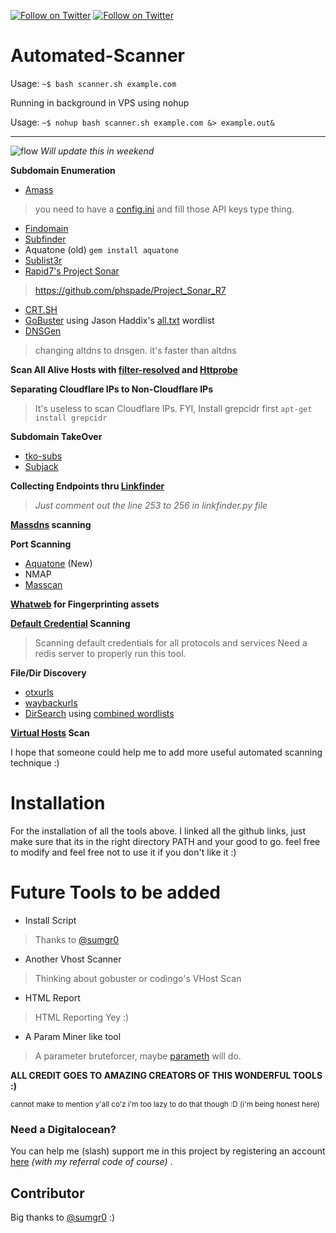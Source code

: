 [![Follow on Twitter](https://img.shields.io/twitter/follow/phspades.svg?logo=twitter)](https://twitter.com/phspades)
[![Follow on Twitter](https://img.shields.io/twitter/follow/sumgr0.svg?logo=twitter)](https://twitter.com/sumgr0)
# Automated-Scanner

Usage: `~$ bash scanner.sh example.com`

Running in background in VPS using nohup

Usage: `~$ nohup bash scanner.sh example.com &> example.out&`

----

![flow](https://raw.githubusercontent.com/phspade/Automated-Scanner/master/gtrrty.png)
*Will update this in weekend*

**Subdomain Enumeration**
* [Amass](https://github.com/OWASP/Amass) 
>you need to have a [config.ini](https://github.com/OWASP/Amass/blob/master/examples/config.ini) and fill those API keys type thing.
* [Findomain](https://github.com/Edu4rdSHL/findomain)
* [Subfinder](https://github.com/subfinder/subfinder)
* Aquatone (old) `gem install aquatone`
* [Sublist3r](https://github.com/aboul3la/Sublist3r)
* [Rapid7's Project Sonar](https://opendata.rapid7.com/sonar.fdns_v2/)
> https://github.com/phspade/Project_Sonar_R7
* [CRT.SH](https://crt.sh/)
* [GoBuster](https://github.com/OJ/gobuster) using Jason Haddix's [all.txt](https://gist.githubusercontent.com/jhaddix/86a06c5dc309d08580a018c66354a056/raw/96f4e51d96b2203f19f6381c8c545b278eaa0837/all.txt) wordlist
* [DNSGen](https://github.com/ProjectAnte/dnsgen)
>changing altdns to dnsgen. it's faster than altdns

**Scan All Alive Hosts with [filter-resolved](https://github.com/tomnomnom/hacks/tree/master/filter-resolved) and [Httprobe](https://github.com/tomnomnom/httprobe)**

**Separating Cloudflare IPs to Non-Cloudflare IPs**
>It's useless to scan Cloudflare IPs.
FYI, Install grepcidr first `apt-get install grepcidr`

**Subdomain TakeOver**
* [tko-subs](https://github.com/anshumanbh/tko-subs)
* [Subjack](https://github.com/haccer/subjack)

**Collecting Endpoints thru [Linkfinder](https://github.com/GerbenJavado/LinkFinder/)**
>*Just comment out the line 253 to 256 in linkfinder.py file*

**[Massdns](https://github.com/blechschmidt/massdns) scanning**

**Port Scanning**
* [Aquatone](https://github.com/michenriksen/aquatone) (New)
* NMAP
* [Masscan](https://github.com/robertdavidgraham/masscan)

**[Whatweb](https://github.com/urbanadventurer/WhatWeb) for Fingerprinting assets**

**[Default Credential](https://github.com/ztgrace/changeme) Scanning**
>Scanning default credentials for all protocols and services
>Need a redis server to properly run this tool.

**File/Dir Discovery**
* [otxurls](https://github.com/lc/otxurls)
* [waybackurls](https://github.com/tomnomnom/waybackurls)
* [DirSearch](https://github.com/maurosoria/dirsearch) using [combined wordlists](https://github.com/phspade/Combined-Wordlists)

**[Virtual Hosts](https://github.com/ffuf/ffuf) Scan**

I hope that someone could help me to add more useful automated scanning technique :)

# Installation

For the installation of all the tools above. I linked all the github links, just make sure that its in the right directory PATH and your good to go. feel free to modify and feel free not to use it if you don't like it :)

# Future Tools to be added
* Install Script
>Thanks to [@sumgr0](https://twitter.com/sumgr0)

* Another Vhost Scanner
>Thinking about gobuster or codingo's VHost Scan

* HTML Report
>HTML Reporting Yey :)

* A Param Miner like tool
>A parameter bruteforcer, maybe [parameth](https://github.com/mak-/parameth) will do.

**ALL CREDIT GOES TO AMAZING CREATORS OF THIS WONDERFUL TOOLS :)**

<sup>cannot make to mention y'all co'z i'm too lazy to do that though :D (i'm being honest here)</sup>

### Need a Digitalocean?

You can help me (slash) support me in this project by registering an account [here](https://m.do.co/c/9d633afb889b) *(with my referral code of course)* .

## Contributor

Big thanks to [@sumgr0](https://twitter.com/sumgr0) :)
